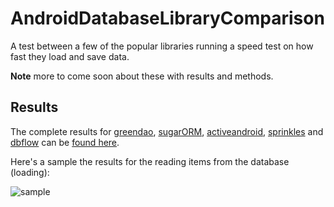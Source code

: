 # AndroidDatabaseLibraryComparison
A test between a few of the popular libraries running a speed test on how fast they load and save data.

**Note** more to come soon about these with results and methods.

## Results 
The complete results for [greendao](https://github.com/greenrobot/greenDAO), [sugarORM](https://github.com/satyan/sugar), [activeandroid](https://github.com/pardom/ActiveAndroid), [sprinkles](https://github.com/emilsjolander/sprinkles) and [dbflow](https://github.com/Raizlabs/DBFlow) can be [found here](http://www.raizlabs.com/dev/2015/02/go-dbflow-fastest-android-orm-database-library/).

Here's a sample the results for the reading items from the database (loading): 

![sample](http://cdn.raizlabs.com/dev/wp-content/uploads/sites/10/2015/02/image-6.png)
